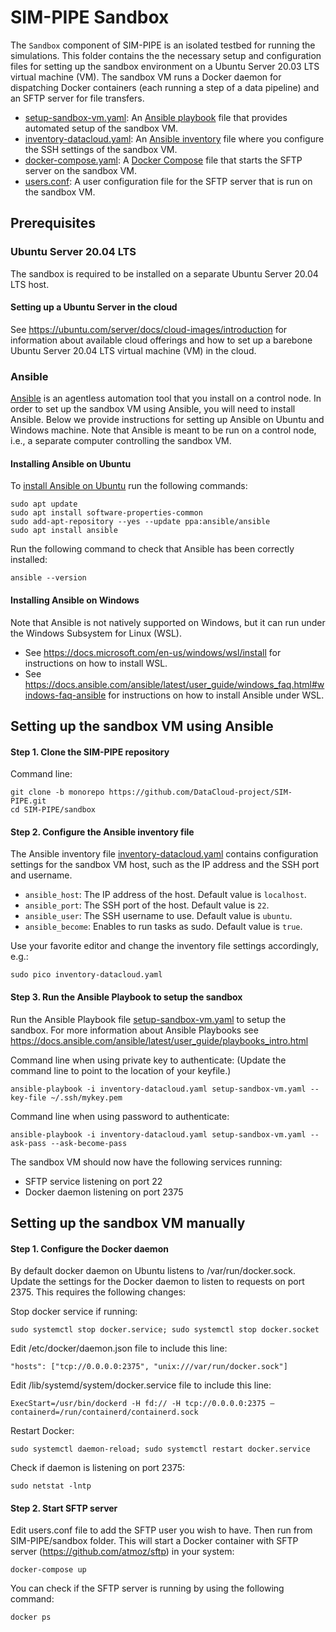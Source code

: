 # SIM-PIPE Sandbox

The `Sandbox` component of SIM-PIPE is an isolated testbed for running the simulations. This folder contains the the necessary setup and configuration files for setting up the sandbox environment on a Ubuntu Server 20.03 LTS virtual machine (VM). The sandbox VM runs a Docker daemon for dispatching Docker containers (each running a step of a data pipeline) and an SFTP server for file transfers.

* [setup-sandbox-vm.yaml](https://github.com/DataCloud-project/SIM-PIPE/blob/main/sandbox/setup-sandbox-vm.yaml): An [Ansible playbook](https://docs.ansible.com/ansible/latest/user_guide/playbooks_intro.html) file that provides automated setup of the sandbox VM.
* [inventory-datacloud.yaml](https://github.com/DataCloud-project/SIM-PIPE/blob/main/sandbox/inventory-datacloud.yaml): An [Ansible inventory](https://docs.ansible.com/ansible/latest/user_guide/intro_inventory.html) file where you configure the SSH settings of the sandbox VM.
* [docker-compose.yaml](https://github.com/DataCloud-project/SIM-PIPE/blob/main/sandbox/docker-compose.yaml): A [Docker Compose](https://docs.docker.com/compose/) file that starts the SFTP server on the sandbox VM.
* [users.conf](https://github.com/DataCloud-project/SIM-PIPE/blob/main/sandbox/users.conf): A user configuration file for the SFTP server that is run on the sandbox VM.

## Prerequisites

### Ubuntu Server 20.04 LTS

The sandbox is required to be installed on a separate Ubuntu Server 20.04 LTS host. 

#### Setting up a Ubuntu Server in the cloud

See https://ubuntu.com/server/docs/cloud-images/introduction for information about available cloud offerings and how to set up a barebone Ubuntu Server 20.04 LTS virtual machine (VM) in the cloud.

### Ansible

[Ansible](https://www.ansible.com/) is an agentless automation tool that you install on a control node. In order to set up the sandbox VM using Ansible, you will need to install Ansible. Below we provide instructions for setting up Ansible on Ubuntu and Windows machine. Note that Ansible is meant to be run on a control node, i.e., a separate computer controlling the sandbox VM.

#### Installing Ansible on Ubuntu

To [install Ansible on Ubuntu](https://docs.ansible.com/ansible/latest/installation_guide/intro_installation.html#installing-ansible-on-ubuntu) run the following commands:

```
sudo apt update
sudo apt install software-properties-common
sudo add-apt-repository --yes --update ppa:ansible/ansible
sudo apt install ansible
```

Run the following command to check that Ansible has been correctly installed:
```
ansible --version
```

#### Installing Ansible on Windows

Note that Ansible is not natively supported on Windows, but it can run under the Windows Subsystem for Linux (WSL). 

* See https://docs.microsoft.com/en-us/windows/wsl/install for instructions on how to install WSL.
* See https://docs.ansible.com/ansible/latest/user_guide/windows_faq.html#windows-faq-ansible for instructions on how to install Ansible under WSL.

## Setting up the sandbox VM using Ansible

#### Step 1. Clone the SIM-PIPE repository

Command line:

```
git clone -b monorepo https://github.com/DataCloud-project/SIM-PIPE.git
cd SIM-PIPE/sandbox
```

#### Step 2. Configure the Ansible inventory file

The Ansible inventory file [inventory-datacloud.yaml](https://github.com/DataCloud-project/SIM-PIPE-Sandbox/blob/main/inventory-datacloud.yaml) contains configuration settings for the sandbox VM host, such as the IP address and the SSH port and username.

* `ansible_host`: The IP address of the host. Default value is `localhost`.
* `ansible_port`: The SSH port of the host. Default value is `22`.
* `ansible_user`: The SSH username to use. Default value is `ubuntu`.
* `ansible_become`: Enables to run tasks as sudo. Default value is `true`.

Use your favorite editor and change the inventory file settings accordingly, e.g.:

```
sudo pico inventory-datacloud.yaml
```

#### Step 3. Run the Ansible Playbook to setup the sandbox

Run the Ansible Playbook file [setup-sandbox-vm.yaml](https://github.com/DataCloud-project/SIM-PIPE-Sandbox/blob/main/setup-sandbox-vm.yaml) to setup the sandbox. For more information about Ansible Playbooks see https://docs.ansible.com/ansible/latest/user_guide/playbooks_intro.html

Command line when using private key to authenticate: (Update the command line to point to the location of your keyfile.)

```
ansible-playbook -i inventory-datacloud.yaml setup-sandbox-vm.yaml --key-file ~/.ssh/mykey.pem
```

Command line when using password to authenticate:

```
ansible-playbook -i inventory-datacloud.yaml setup-sandbox-vm.yaml --ask-pass --ask-become-pass
```

The sandbox VM should now have the following services running:

* SFTP service listening on port 22
* Docker daemon listening on port 2375

## Setting up the sandbox VM manually

#### Step 1. Configure the Docker daemon

By default docker daemon on Ubuntu listens to /var/run/docker.sock. Update the settings for the Docker daemon to listen to requests on port 2375. This requires the following changes:

Stop docker service if running:
```
sudo systemctl stop docker.service; sudo systemctl stop docker.socket
```
  
Edit /etc/docker/daemon.json file to include this line:
```
"hosts": ["tcp://0.0.0.0:2375", "unix:///var/run/docker.sock"]
```
  
Edit /lib/systemd/system/docker.service file to include this line:
```
ExecStart=/usr/bin/dockerd -H fd:// -H tcp://0.0.0.0:2375 –containerd=/run/containerd/containerd.sock
```
  
Restart Docker:
```
sudo systemctl daemon-reload; sudo systemctl restart docker.service
```

Check if daemon is listening on port 2375:
```
sudo netstat -lntp
```

#### Step 2. Start SFTP server

Edit users.conf file to add the SFTP user you wish to have. Then run from SIM-PIPE/sandbox folder. This will start a Docker container with SFTP server (https://github.com/atmoz/sftp) in your system:
```
docker-compose up
```

You can check if the SFTP server is running by using the following command:
```
docker ps
```
